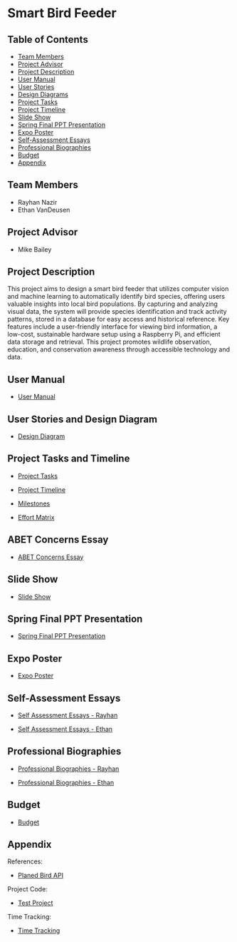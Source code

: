 # Smart Bird Feeder

## Table of Contents
- [Team Members](#Team-Members)
- [Project Advisor](#project-advisor)
- [Project Description](#project-description)
- [User Manual](#user-manual)
- [User Stories](#User-Stories-and-Design-Diagram)
- [Design Diagrams](#User-Stories-and-Design-Diagram)
- [Project Tasks](#Project-Tasks-and-Timeline)
- [Project Timeline](#Project-Tasks-and-Timeline)
- [Slide Show](#slide-show)
- [Spring Final PPT Presentation](#spring-final-ppt-presentation)
- [Expo Poster](expo-poster)
- [Self-Assessment Essays](#self-assessment-essays)
- [Professional Biographies](#professional-biographies)
- [Budget](#budget)
- [Appendix](#appendix)

## Team Members
- Rayhan Nazir
- Ethan VanDeusen

## Project Advisor
- Mike Bailey
  
## Project Description
This project aims to design a smart bird feeder that utilizes computer vision and machine learning to automatically identify bird species, offering users valuable insights into local bird populations. By capturing and analyzing visual data, the system will provide species identification and track activity patterns, stored in a database for easy access and historical reference. Key features include a user-friendly interface for viewing bird information, a low-cost, sustainable hardware setup using a Raspberry Pi, and efficient data storage and retrieval. This project promotes wildlife observation, education, and conservation awareness through accessible technology and data.

## User Manual
- [User Manual](Project-Management/Smart_Bird_Feeder_User_Manual.md)

## User Stories and Design Diagram
- [Design Diagram](Homework-Assignments/DesignDiagram.pdf)

## Project Tasks and Timeline
- [Project Tasks](Homework-Assignments/Task%20Lists.md)
  
- [Project Timeline](Homework-Assignments/Timeline.md)

- [Milestones](Homework-Assignments/Milestones)
 
- [Effort Matrix](Homework-Assignments/EffortMatrix.md)

## ABET Concerns Essay
- [ABET Concerns Essay](Homework-Assignments/Project%20Constraints%20Essay.md)

## Slide Show
- [Slide Show](Homework-Assignments/PPT%20Slideshow.pdf)

## Spring Final PPT Presentation
- [Spring Final PPT Presentation](Homework-Assignments/SpringPresentation.pdf)

## Expo Poster
- [Expo Poster](Homework-Assignments/ExpoPoster.pdf)

## Self-Assessment Essays
- [Self Assessment Essays - Rayhan](Homework-Assignments/RayhanSelfEssay.md)

- [Self Assessment Essays - Ethan](Homework-Assignments/Self%20Assessment%20Ethan.md)

## Professional Biographies
- [Professional Biographies - Rayhan](Homework-Assignments/Rayhan%20Biography.pdf)
  
- [Professional Biographies - Ethan](Homework-Assignments/Professional%20Bio%20Ethan.pdf)

## Budget
- [Budget](Project-Management/Budget.md)
## Appendix
References:
- [Planed Bird API](https://universe.roboflow.com/leem-pf8fb/bird-v2?ref=blog.roboflow.com)

Project Code:
- [Test Project](SmartBirdFeederCode)

Time Tracking:
- [Time Tracking](Project-Management/Time%20Tracking.md) 
